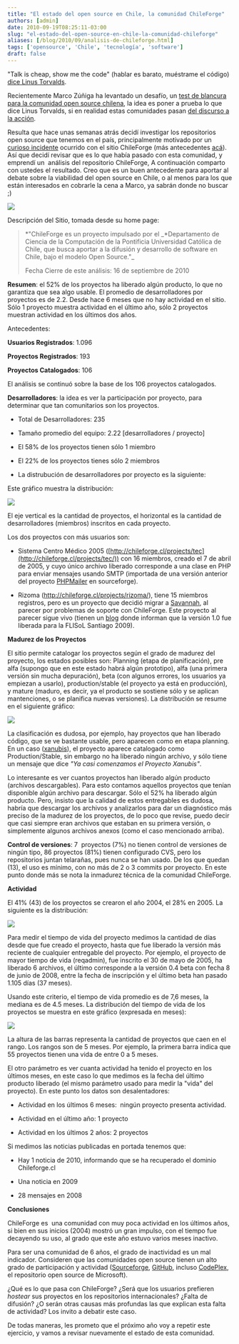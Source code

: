 ```yaml
---
title: "El estado del open source en Chile, la comunidad ChileForge"
authors: [admin]
date: 2010-09-19T08:25:11-03:00
slug: "el-estado-del-open-source-en-chile-la-comunidad-chileforge"
aliases: [/blog/2010/09/analisis-de-chileforge.html]
tags: ['opensource', 'Chile', 'tecnología', 'software']
draft: false
---
```


"Talk is cheap, show me the code" (hablar es barato, muéstrame el
código) [dice Linus Torvalds](http://lkml.org/lkml/2000/8/25/132).

Recientemente Marco Zúñiga ha levantado un desafío, un [test de blancura
para la comunidad open source
chilena](http://blog.maz.cl/2010/09/test-acido.html), la idea es poner a
prueba lo que dice Linus Torvalds, si en realidad estas comunidades
pasan [del discurso a la acción](/blog/2010/09/lo-que-cuenta-es-la-accion-no-las-palabras.html).

Resulta que hace unas semanas atrás decidí investigar los repositorios
open source que tenemos en el país, principalmente motivado por un
[curioso incidente](http://groups.google.com/group/liberaciondigital/browse_thread/thread/bc1398b6f9524682/?pli=1)
ocurrido con el sitio ChileForge (más antecedentes
[acá](http://www.malware.cl/?p=7364)). Así que decidí revisar que es lo
que había pasado con esta comunidad, y emprendí un  análisis del
repositorio ChileForge, A continuación comparto con ustedes el
resultado. Creo que es un buen antecedente para aportar al debate sobre
la viabilidad del open source en Chile, o al menos para los que están
interesados en cobrarle la cena a Marco, ya sabrán donde no buscar ;)

![](chileforge.gif)

Descripción del Sitio, tomada desde su home page:

> *"ChileForge es un proyecto impulsado por el \_*Departamento de
> Ciencia de la Computación de la Pontificia Universidad Católica de
> Chile, que busca aportar a la difusión y desarrollo de software en
> Chile, bajo el modelo Open Source."\_
>
> Fecha Cierre de este análisis: 16 de septiembre de 2010

**Resumen**: el 52% de los proyectos ha liberado algún producto, lo que
no garantiza que sea algo usable. El promedio de desarrolladores por
proyectos es de 2.2. Desde hace 6 meses que no hay actividad en el
sitio. Sólo 1 proyecto muestra actividad en el último año, sólo 2
proyectos muestran actividad en los últimos dos años.

Antecedentes:

**Usuarios Registrados**: 1.096

**Proyectos Registrados**: 193

**Proyectos Catalogados**: 106

El análisis se continuó sobre la base de los 106 proyectos catalogados.

**Desarrolladores**: la idea es ver la participación por proyecto, para
determinar que tan comunitarios son los proyectos.

-   Total de Desarrolladores: 235

-   Tamaño promedio del equipo: 2.22 \[desarrolladores / proyecto\]

-   El 58% de los proyectos tienen sólo 1 miembro

-   El 22% de los proyectos tienes sólo 2 miembros

-   La distrubución de desarrolladores por proyecto es la siguiente:

Este gráfico muestra la distribución:

![](dist-desarrolladores-chileforge1.png)

El eje vertical es la cantidad de proyectos, el horizontal es la
cantidad de desarrolladores (miembros) inscritos en cada proyecto.

Los dos proyectos con más usuarios son:

-   Sistema Centro Médico 2005
    ([http://chileforge.cl/projects/tec](http://chileforge.cl/projects/tec/))
    con 16 miembros, creado el 7 de abril de 2005, y cuyo único archivo
    liberado corresponde a una clase en PHP para enviar mensajes usando
    SMTP (importada de una versión anterior del proyecto
    [PHPMailer](http://sourceforge.net/projects/phpmailer/) en
    sourceforge).

-   Rizoma (<http://chileforge.cl/projects/rizoma/>), tiene 15 miembros
    registros, pero es un proyecto que decidió migrar a
    [Savannah](http://savannah.nongnu.org/p/rizoma), al parecer por
    problemas de soporte con ChileForge. Este proyecto al parecer sigue
    vivo (tienen un [blog](http://www.rizoma.cl) donde informan que la
    versión 1.0 fue liberada para la FLISoL Santiago 2009).

**Madurez de los Proyectos**

El sitio permite catalogar los proyectos según el grado de madurez del
proyecto, los estados posibles son: Planning (etapa de planificación),
pre alfa (supongo que en este estado habrá algún prototipo), alfa (una
primera versión sin mucha depuración), beta (con algunos errores, los
usuarios ya empiezan a usarlo), production/stable (el proyecto ya está
en producción), y mature (maduro, es decir, ya el producto se sostiene
sólo y se aplican mantenciones, o se planifica nuevas versiones). La
distribución se resume en el siguiente gráfico:

![](dist-estado-proyectos-chileforge.png)

La clasificación es dudosa, por ejemplo, hay proyectos que han liberado
código, que se ve bastante usable, pero aparecen como en etapa planning.
En un caso ([xanubis](http://chileforge.cl/projects/xanubis/)), el
proyecto aparece catalogado como Production/Stable, sin embargo no ha
liberado ningún archivo, y sólo tiene un mensaje que dice _"Ya casi
comenzamos el Proyecto Xanubis"_.

Lo interesante es ver cuantos proyectos han liberado algún producto
(archivos descargables). Para esto contamos aquellos proyectos que
tenían disponible algún archivo para descargar. Sólo el 52% ha liberado
algún producto. Pero, insisto que la calidad de estos entregables es
dudosa, habría que descargar los archivos y analizarlos para dar un
diagnóstico más preciso de la madurez de los proyectos, de lo poco que
revise, puedo decir que casi siempre eran archivos que estaban en su
primera versión, o simplemente algunos archivos anexos (como el caso
mencionado arriba).

**Control de versiones**: 7  proyectos (7%) no tienen control de
versiones de ningún tipo, 86 proyectos (81%) tienen configurado CVS,
pero los repositorios juntan telarañas, pues nunca se han usado. De los
que quedan (13), el uso es mínimo, con no más de 2 o 3 commits por
proyecto. En este punto donde más se nota la inmadurez técnica de la
comunidad ChileForge.

**Actividad**

El 41% (43) de los proyectos se crearon el año 2004, el 28% en 2005. La
siguiente es la distribución:

![](proyecto-per-year-chileforge.png)

Para medir el tiempo de vida del proyecto medimos la cantidad de días
desde que fue creado el proyecto, hasta que fue liberado la versión más
reciente de cualquier entregable del proyecto. Por ejemplo, el proyecto
de mayor tiempo de vida (reqadmin), fue inscrito el 30 de mayo de 2005,
ha liberado 6 archivos, el último corresponde a la versión 0.4 beta con
fecha 8 de junio de 2008, entre la fecha de inscripción y el último beta
han pasado 1.105 días (37 meses).

Usando este criterio, el tiempo de vida promedio es de 7,6 meses, la
mediana es de 4.5 meses. La distribución del tiempo de vida de los
proyectos se muestra en este gráfico (expresada en meses):

![](vida-proyectos-chileforge.png)

La altura de las barras representa la cantidad de proyectos que caen en
el rango. Los rangos son de 5 meses. Por ejemplo, la primera barra
indica que 55 proyectos tienen una vida de entre 0 a 5 meses.

El otro parámetro es ver cuanta actividad ha tenido el proyecto en los
últimos meses, en este caso lo que medimos es la fecha del último
producto liberado (el mismo parámetro usado para medir la "vida" del
proyecto). En este punto los datos son desalentadores:

-   Actividad en los últimos 6 meses:  ningún proyecto presenta
    actividad.

-   Actividad en el último año: 1 proyecto

-   Actividad en los últimos 2 años: 2 proyectos

Si medimos las noticias publicadas en portada tenemos que:

-   Hay 1 noticia de 2010, informando que se ha recuperado el dominio
    Chileforge.cl

-   Una noticia en 2009

-   28 mensajes en 2008

**Conclusiones**

ChileForge es  una comunidad con muy poca actividad en los últimos años,
si bien en sus inicios (2004) mostró un gran impulso, con el tiempo fue
decayendo su uso, al grado que este año estuvo varios meses inactivo.

Para ser una comunidad de 6 años, el grado de inactividad es un mal
indicador. Consideren que las comunidades open source tienen un alto
grado de participación y actividad
([Sourceforge](http://sourceforge.net/), [GitHub](http://github.com/),
incluso [CodePlex](http://www.codeplex.com/), el repositorio open source
de Microsoft).

¿Qué es lo que pasa con ChileForge? ¿Será que los usuarios prefieren
_hostear_ sus proyectos en los repositorios internacionales? ¿Falta de
difusión? ¿O serán otras causas más profundas las que explican esta
falta de actividad? Los invito a debatir este caso.

De todas maneras, les prometo que el próximo año voy a repetir este
ejercicio, y vamos a revisar nuevamente el estado de esta comunidad.
